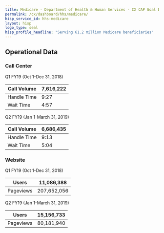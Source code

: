 ```yaml
---
title: Medicare - Department of Health & Human Services - CX CAP Goal Dashboard
permalink: /cx/dashboard/hhs/medicare/
hisp_service_id: hhs-medicare
layout: hisp
logo_type: seal
hisp_profile_headline: "Serving 61.2 million Medicare beneficiaries"
---
```


## Operational Data

### Call Center

Q1 FY19 (Oct 1-Dec 31, 2018)

| Call Volume | 7,616,222 |
|-------------|---------|
| Handle Time | 9:27    |
| Wait Time   | 4:57    |

Q2 FY19 (Jan 1-March 31, 2019)

| Call Volume | 6,686,435 |
|-------------|---------|
| Handle Time | 9:13    |
| Wait Time   | 5:04    |

### Website

Q1 FY19 (Oct 1-Dec 31, 2018) 

| Users     | 11,086,388  |
|-----------|-----------|
| Pageviews | 207,652,056 |

Q2 FY19 (Jan 1-March 31, 2019)

| Users     | 15,156,733 |
|-----------|------------|
| Pageviews | 80,181,940 |
